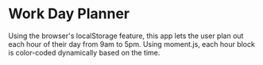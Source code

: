 # Work Day Planner

Using the browser's localStorage feature, this app lets the user plan out each hour of their day from 9am to 5pm. Using moment.js, each hour block is color-coded dynamically based on the time.
